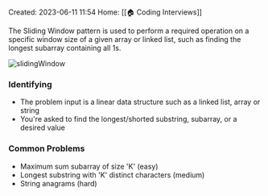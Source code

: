 Created: 2023-06-11 11:54
Home: [[🏠 Coding Interviews]]

The Sliding Window pattern is used to perform a required operation on a specific window size of a given array or linked list, such as finding the longest subarray containing all 1s.

![slidingWindow](https://hackernoon.imgix.net/images/G9YRlqC9joZNTWsi1ul7tRkO6tv1-8i6d3wi0.jpg)

### Identifying
- The problem input is a linear data structure such as a linked list, array or string
- You're asked to find the longest/shorted substring, subarray, or a desired value

### Common Problems
- Maximum sum subarray of size 'K' (easy)
- Longest substring with 'K' distinct characters (medium)
- String anagrams (hard)